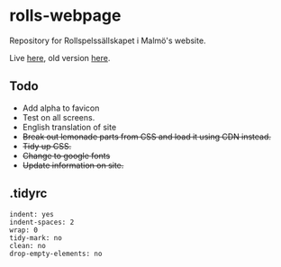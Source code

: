 # rolls-webpage

Repository for Rollspelssällskapet i Malmö's website.

Live [here](https://rollspelssallskapet.github.io/rolls-web/), old version [here](http://rollspelssallskapet.se/).

## Todo

* Add alpha to favicon
* Test on all screens.
* English translation of site
* ~~Break out lemonade parts from CSS and load it using CDN instead.~~
* ~~Tidy up CSS.~~
* ~~Change to google fonts~~
* ~~Update information on site.~~

## .tidyrc

```
indent: yes
indent-spaces: 2
wrap: 0
tidy-mark: no
clean: no 
drop-empty-elements: no
```
